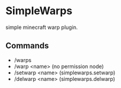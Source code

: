 # SimpleWarps
simple minecraft warp plugin.

## Commands
- /warps
- /warp \<name\> (no permission node)
- /setwarp \<name\> (simplewarps.setwarp)
- /delwarp \<name\> (simplewarps.delwarp)

